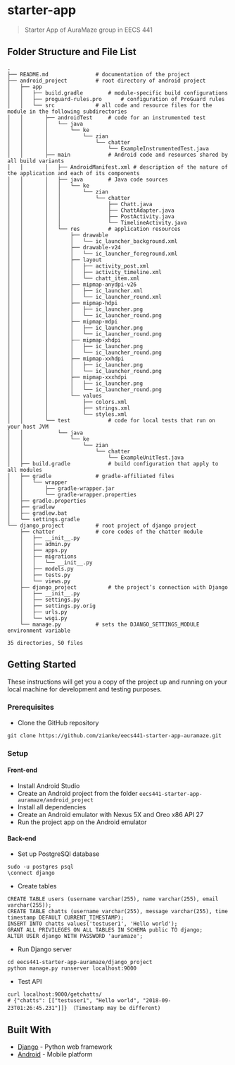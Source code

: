 # starter-app

> Starter App of AuraMaze group in EECS 441

## Folder Structure and File List

```
.
├── README.md				# documentation of the project
├── android_project			# root directory of android project
│   ├── app
│   │   ├── build.gradle		# module-specific build configurations
│   │   ├── proguard-rules.pro		# configuration of ProGuard rules
│   │   └── src				# all code and resource files for the module in the following subdirectories
│   │       ├── androidTest		# code for an instrumented test
│   │       │   └── java
│   │       │       └── ke
│   │       │           └── zian
│   │       │               └── chatter
│   │       │                   └── ExampleInstrumentedTest.java
│   │       ├── main			# Android code and resources shared by all build variants
│   │       │   ├── AndroidManifest.xml # description of the nature of the application and each of its components
│   │       │   ├── java		# Java code sources
│   │       │   │   └── ke
│   │       │   │       └── zian
│   │       │   │           └── chatter
│   │       │   │               ├── Chatt.java
│   │       │   │               ├── ChattAdapter.java
│   │       │   │               ├── PostActivity.java
│   │       │   │               └── TimelineActivity.java
│   │       │   └── res			# application resources
│   │       │       ├── drawable
│   │       │       │   └── ic_launcher_background.xml
│   │       │       ├── drawable-v24
│   │       │       │   └── ic_launcher_foreground.xml
│   │       │       ├── layout
│   │       │       │   ├── activity_post.xml
│   │       │       │   ├── activity_timeline.xml
│   │       │       │   └── chatt_item.xml
│   │       │       ├── mipmap-anydpi-v26
│   │       │       │   ├── ic_launcher.xml
│   │       │       │   └── ic_launcher_round.xml
│   │       │       ├── mipmap-hdpi
│   │       │       │   ├── ic_launcher.png
│   │       │       │   └── ic_launcher_round.png
│   │       │       ├── mipmap-mdpi
│   │       │       │   ├── ic_launcher.png
│   │       │       │   └── ic_launcher_round.png
│   │       │       ├── mipmap-xhdpi
│   │       │       │   ├── ic_launcher.png
│   │       │       │   └── ic_launcher_round.png
│   │       │       ├── mipmap-xxhdpi
│   │       │       │   ├── ic_launcher.png
│   │       │       │   └── ic_launcher_round.png
│   │       │       ├── mipmap-xxxhdpi
│   │       │       │   ├── ic_launcher.png
│   │       │       │   └── ic_launcher_round.png
│   │       │       └── values
│   │       │           ├── colors.xml
│   │       │           ├── strings.xml
│   │       │           └── styles.xml
│   │       └── test			# code for local tests that run on your host JVM
│   │           └── java
│   │               └── ke
│   │                   └── zian
│   │                       └── chatter
│   │                           └── ExampleUnitTest.java
│   ├── build.gradle			# build configuration that apply to all modules
│   ├── gradle				# gradle-affiliated files
│   │   └── wrapper
│   │       ├── gradle-wrapper.jar
│   │       └── gradle-wrapper.properties
│   ├── gradle.properties
│   ├── gradlew
│   ├── gradlew.bat
│   └── settings.gradle
└── django_project			# root project of django project
    ├── chatter				# core codes of the chatter module
    │   ├── __init__.py
    │   ├── admin.py
    │   ├── apps.py
    │   ├── migrations
    │   │   └── __init__.py
    │   ├── models.py
    │   ├── tests.py
    │   └── views.py
    ├── django_project			# the project’s connection with Django
    │   ├── __init__.py
    │   ├── settings.py
    │   ├── settings.py.orig
    │   ├── urls.py
    │   └── wsgi.py
    └── manage.py			# sets the DJANGO_SETTINGS_MODULE environment variable

35 directories, 50 files
```



## Getting Started

These instructions will get you a copy of the project up and running on your local machine for development and testing purposes.

### Prerequisites

* Clone the GitHub repository
```
git clone https://github.com/zianke/eecs441-starter-app-auramaze.git
```

### Setup

#### Front-end

* Install Android Studio
* Create an Android project from the folder `eecs441-starter-app-auramaze/android_project`
* Install all dependencies
* Create an Android emulator with Nexus 5X and Oreo x86 API 27
* Run the project app on the Android emulator

#### Back-end

* Set up PostgreSQl database
```
sudo -u postgres psql
\connect django
```
* Create tables
```
CREATE TABLE users (username varchar(255), name varchar(255), email varchar(255));
CREATE TABLE chatts (username varchar(255), message varchar(255), time timestamp DEFAULT CURRENT_TIMESTAMP);
INSERT INTO chatts values('testuser1', 'Hello world');
GRANT ALL PRIVILEGES ON ALL TABLES IN SCHEMA public TO django;
ALTER USER django WITH PASSWORD 'auramaze';
```
* Run Django server
```
cd eecs441-starter-app-auramaze/django_project
python manage.py runserver localhost:9000 
```
* Test API
```
curl localhost:9000/getchatts/
# {"chatts": [["testuser1", "Hello world", "2018-09-23T01:26:45.231"]]} （Timestamp may be different)
```


## Built With

- [Django](https://docs.djangoproject.com/en/2.1/) - Python web framework
- [Android](https://developer.android.com/reference/org/w3c/dom/Document) - Mobile platform
